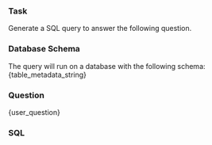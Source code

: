 ### Task
Generate a SQL query to answer the following question.

### Database Schema
The query will run on a database with the following schema:
{table_metadata_string}

### Question
{user_question}

### SQL
```sql